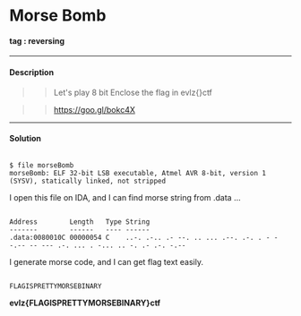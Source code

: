 # **Morse Bomb**

#### tag : reversing

-----------------------------------------------

#### Description

>>Let's play 8 bit
>>Enclose the flag in evlz{}ctf

>>https://goo.gl/bokc4X

-----------------------------------------------

#### Solution

~~~

$ file morseBomb
morseBomb: ELF 32-bit LSB executable, Atmel AVR 8-bit, version 1 (SYSV), statically linked, not stripped

~~~

I open this file on IDA, and I can find morse string from .data ...

~~~

Address        Length   Type String                                                                             
-------        ------   ---- ------                                                                             
.data:0080010C 00000054 C    ..-. .-.. .- --. .. ... .--. .-. . - - -.-- -- --- .-. ... . -... .. -. .- .-. -.--

~~~

I generate morse code, and I can get flag text easily.

~~~

FLAGISPRETTYMORSEBINARY

~~~

**evlz{FLAGISPRETTYMORSEBINARY}ctf**
